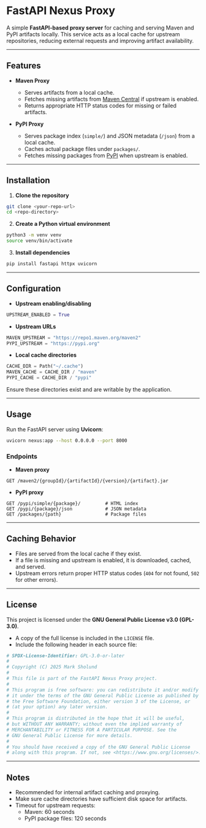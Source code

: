 # FastAPI Nexus Proxy

A simple **FastAPI-based proxy server** for caching and serving Maven and PyPI artifacts locally. This service acts as a local cache for upstream repositories, reducing external requests and improving artifact availability.

---

## Features

- **Maven Proxy**
  - Serves artifacts from a local cache.
  - Fetches missing artifacts from [Maven Central](https://repo1.maven.org/maven2) if upstream is enabled.
  - Returns appropriate HTTP status codes for missing or failed artifacts.

- **PyPI Proxy**
  - Serves package index (`simple/`) and JSON metadata (`/json`) from a local cache.
  - Caches actual package files under `packages/`.
  - Fetches missing packages from [PyPI](https://pypi.org) when upstream is enabled.


---

## Installation

1. **Clone the repository**

```bash
git clone <your-repo-url>
cd <repo-directory>
```

2. **Create a Python virtual environment**

```bash
python3 -m venv venv
source venv/bin/activate
```

3. **Install dependencies**

```bash
pip install fastapi httpx uvicorn
```

---

## Configuration

- **Upstream enabling/disabling**

```python
UPSTREAM_ENABLED = True
```

- **Upstream URLs**

```python
MAVEN_UPSTREAM = "https://repo1.maven.org/maven2"
PYPI_UPSTREAM = "https://pypi.org"
```

- **Local cache directories**

```python
CACHE_DIR = Path("~/.cache")
MAVEN_CACHE = CACHE_DIR / "maven"
PYPI_CACHE = CACHE_DIR / "pypi"
```

Ensure these directories exist and are writable by the application.

---

## Usage

Run the FastAPI server using **Uvicorn**:

```bash
uvicorn nexus:app --host 0.0.0.0 --port 8000
```

### Endpoints


- **Maven proxy**

```
GET /maven2/{groupId}/{artifactId}/{version}/{artifact}.jar
```

- **PyPI proxy**

```
GET /pypi/simple/{package}/         # HTML index
GET /pypi/{package}/json            # JSON metadata
GET /packages/{path}                # Package files
```

---

## Caching Behavior

- Files are served from the local cache if they exist.
- If a file is missing and upstream is enabled, it is downloaded, cached, and served.
- Upstream errors return proper HTTP status codes (`404` for not found, `502` for other errors).

---

## License

This project is licensed under the **GNU General Public License v3.0 (GPL-3.0)**.

- A copy of the full license is included in the `LICENSE` file.
- Include the following header in each source file:

```python
# SPDX-License-Identifier: GPL-3.0-or-later
#
# Copyright (C) 2025 Mark Sholund
#
# This file is part of the FastAPI Nexus Proxy project.
#
# This program is free software: you can redistribute it and/or modify
# it under the terms of the GNU General Public License as published by
# the Free Software Foundation, either version 3 of the License, or
# (at your option) any later version.
#
# This program is distributed in the hope that it will be useful,
# but WITHOUT ANY WARRANTY; without even the implied warranty of
# MERCHANTABILITY or FITNESS FOR A PARTICULAR PURPOSE. See the
# GNU General Public License for more details.
#
# You should have received a copy of the GNU General Public License
# along with this program. If not, see <https://www.gnu.org/licenses/>.
```

---

## Notes

- Recommended for internal artifact caching and proxying.
- Make sure cache directories have sufficient disk space for artifacts.
- Timeout for upstream requests:  
  - Maven: 60 seconds  
  - PyPI package files: 120 seconds

